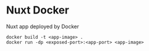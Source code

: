 # Nuxt Docker

Nuxt app deployed by Docker

```
docker build -t <app-image> .
docker run -dp <exposed-port>:<app-port> <app-image>
```
